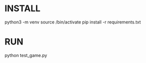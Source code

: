 INSTALL
=======

python3 -m venv <name-of-venv>
source <name-of-venv>/bin/activate
pip install -r requirements.txt

RUN
===

python test_game.py

